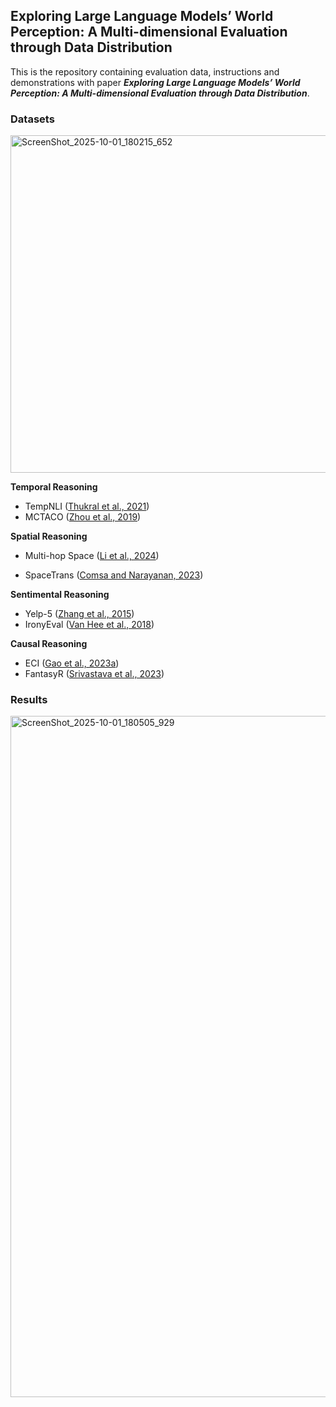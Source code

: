 ## Exploring Large Language Models’ World Perception: A Multi-dimensional Evaluation through Data Distribution

This is the repository containing evaluation data, instructions and demonstrations with paper ***Exploring Large Language Models’ World Perception: A Multi-dimensional Evaluation through Data Distribution***.

### **Datasets**

<img width="1550" height="540" alt="ScreenShot_2025-10-01_180215_652" src="https://github.com/user-attachments/assets/097ad9e8-8d17-4717-9aa2-49826d278d62" />

**Temporal Reasoning**

- TempNLI ([Thukral et al., 2021](https://aclanthology.org/2021.blackboxnlp-1.31/))
- MCTACO ([Zhou et al., 2019](https://aclanthology.org/D19-1332/))

**Spatial Reasoning**

- Multi-hop Space ([Li et al., 2024](https://doi.org/10.1609/aaai.v38i17.29811))

- SpaceTrans ([Comsa and Narayanan, 2023](https://aclanthology.org/2023.emnlp-main.1015/))

**Sentimental Reasoning**

- Yelp-5 ([Zhang et al., 2015](https://proceedings.neurips.cc/paper/2015/hash/250cf8b51c773f3f8dc8b4be867a9a02-Abstract.html))
- IronyEval ([Van Hee et al., 2018](https://aclanthology.org/S18-1005/))

**Causal Reasoning**

- ECI ([Gao et al., 2023a](https://aclanthology.org/2023.findings-emnlp.743/))
- FantasyR ([Srivastava et al., 2023](https://iclr.cc/virtual/2025/poster/31514))


### **Results**
<img width="1875" height="1090" alt="ScreenShot_2025-10-01_180505_929" src="https://github.com/user-attachments/assets/2721bc15-208b-4717-b610-4349f7f58cd6" />
